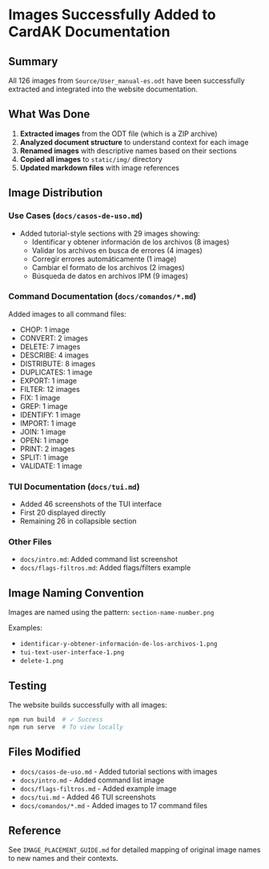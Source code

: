 # Images Successfully Added to CardAK Documentation

## Summary

All 126 images from `Source/User_manual-es.odt` have been successfully extracted and integrated into the website documentation.

## What Was Done

1. **Extracted images** from the ODT file (which is a ZIP archive)
2. **Analyzed document structure** to understand context for each image
3. **Renamed images** with descriptive names based on their sections
4. **Copied all images** to `static/img/` directory
5. **Updated markdown files** with image references

## Image Distribution

### Use Cases (`docs/casos-de-uso.md`)
- Added tutorial-style sections with 29 images showing:
  - Identificar y obtener información de los archivos (8 images)
  - Validar los archivos en busca de errores (4 images)
  - Corregir errores automáticamente (1 image)
  - Cambiar el formato de los archivos (2 images)
  - Búsqueda de datos en archivos IPM (9 images)

### Command Documentation (`docs/comandos/*.md`)
Added images to all command files:
- CHOP: 1 image
- CONVERT: 2 images
- DELETE: 7 images
- DESCRIBE: 4 images
- DISTRIBUTE: 8 images
- DUPLICATES: 1 image
- EXPORT: 1 image
- FILTER: 12 images
- FIX: 1 image
- GREP: 1 image
- IDENTIFY: 1 image
- IMPORT: 1 image
- JOIN: 1 image
- OPEN: 1 image
- PRINT: 2 images
- SPLIT: 1 image
- VALIDATE: 1 image

### TUI Documentation (`docs/tui.md`)
- Added 46 screenshots of the TUI interface
- First 20 displayed directly
- Remaining 26 in collapsible section

### Other Files
- `docs/intro.md`: Added command list screenshot
- `docs/flags-filtros.md`: Added flags/filters example

## Image Naming Convention

Images are named using the pattern: `section-name-number.png`

Examples:
- `identificar-y-obtener-información-de-los-archivos-1.png`
- `tui-text-user-interface-1.png`
- `delete-1.png`

## Testing

The website builds successfully with all images:
```bash
npm run build  # ✓ Success
npm run serve  # To view locally
```

## Files Modified

- `docs/casos-de-uso.md` - Added tutorial sections with images
- `docs/intro.md` - Added command list image
- `docs/flags-filtros.md` - Added example image  
- `docs/tui.md` - Added 46 TUI screenshots
- `docs/comandos/*.md` - Added images to 17 command files

## Reference

See `IMAGE_PLACEMENT_GUIDE.md` for detailed mapping of original image names to new names and their contexts.

